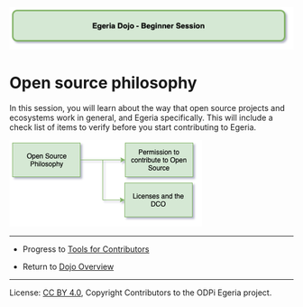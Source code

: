 <!-- SPDX-License-Identifier: CC-BY-4.0 -->
<!-- Copyright Contributors to the ODPi Egeria project 2020. -->

![Green - Beginner sessions](egeria-dojo-session-coding-green-beginner-session.png)

# Open source philosophy

In this session, you will learn about the way that open source projects and ecosystems work in general,
and Egeria specifically.
This will include a check list of items to verify before you start contributing to Egeria.

![Open Source Philosophy](egeria-dojo-day-2-1-open-source-philosophy.png)



----
* Progress to [Tools for Contributors](egeria-dojo-day-2-2-tools-for-contributors.md)

* Return to [Dojo Overview](.)

----
License: [CC BY 4.0](https://creativecommons.org/licenses/by/4.0/),
Copyright Contributors to the ODPi Egeria project.
